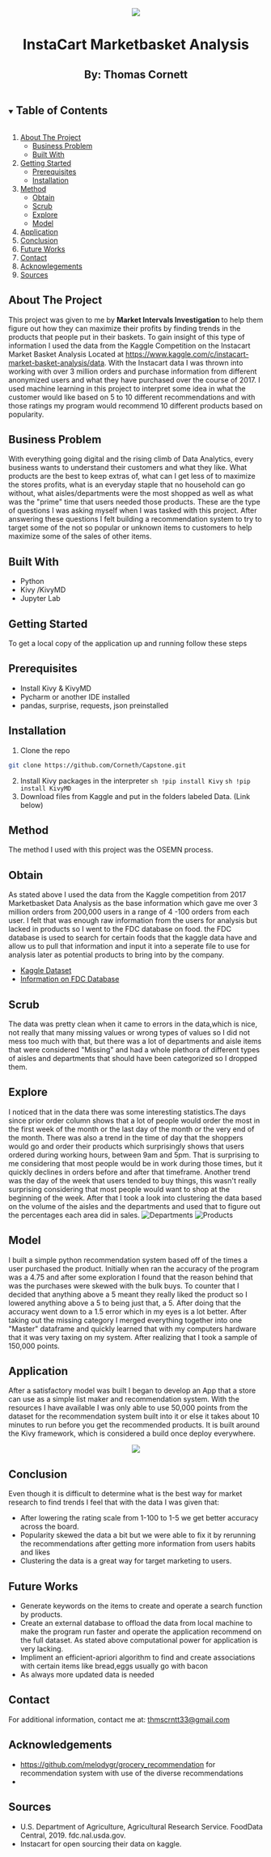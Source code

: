 <p align = "center">
<img src="Capstone_top_photo.jpeg" />
</p>
<h1 align = "center">  InstaCart Marketbasket Analysis </h1>
<h2 align = "center"> By: Thomas Cornett </h2>

<!-- TABLE OF CONTENTS -->
<details open="open">
  <summary><h2 style="display: inline-block">Table of Contents</h2></summary>
  <ol>
    <li>
      <a href="#about-the-project">About The Project</a>
      <ul>
        <li><a href = "#business-problem"> Business Problem</a></li>
        <li><a href="#built-with">Built With</a></li>
      </ul>
    </li>
    <li>
      <a href="#getting-started">Getting Started</a>
      <ul>
        <li><a href="#prerequisites">Prerequisites</a></li>
        <li><a href="#installation">Installation</a></li>
      </ul>
    </li>
    <li>
      <a href="#method">Method</a>
      <ul>
        <li><a href="#obtain">Obtain</a></li>
        <li><a href="#scrub">Scrub</a></li>
        <li><a href="#obtain">Explore</a></li>
        <li><a href="#model">Model</a></li>
      </ul>
      <li><a href="#application">Application</a></li>
    <li><a href="#conclusion">Conclusion</a></li>
    <li><a href = "#future-works">Future Works</a></li>
      <li><a href="#contact">Contact</a></li>
    <li><a href="#acknowledgements">Acknowlegements </a></li>
    <li><a href= "#sources"> Sources</a></li>
    </li>
  </ol>
</details>

## About The Project
This project was given to me by <b> Market Intervals Investigation </b> to help them figure out how they can maximize their profits by finding trends in the products that people put in their baskets. To gain insight of this type of information I used the data from the Kaggle Competition on the Instacart Market Basket Analysis Located at https://www.kaggle.com/c/instacart-market-basket-analysis/data. With the Instacart data I was thrown into working with over 3 million orders and purchase information from different anonymized users and what they have purchased over the course of 2017. I used machine learning in this project to interpret some idea in what the customer would like based on 5 to 10 different recommendations and with those ratings my program would recommend 10 different products based on popularity.
## Business Problem
With everything going digital and the rising climb of Data Analytics, every business wants to understand their customers and what they like. What products are the best to keep extras of, what can I get less of to maximize the stores profits, what is an everyday staple that no household can go without, what aisles/departments were the most shopped as well as what was the "prime" time that users needed those products. These are the type of questions I was asking myself when I was tasked with this project. After answering these questions I felt building a recommendation system to try to target some of the not so popular or unknown items to customers to help maximize some of the sales of other items.


## Built With
* Python
* Kivy /KivyMD
* Jupyter Lab

## Getting Started
To get a local copy of the application up and running follow these steps

## Prerequisites
* Install Kivy & KivyMD
* Pycharm or another IDE installed
* pandas, surprise, requests, json preinstalled

## Installation
1. Clone the repo
```sh 
git clone https://github.com/Corneth/Capstone.git
```
2. Install Kivy packages in the interpreter
```sh !pip install Kivy```
```sh !pip install KivyMD```
3. Download files from Kaggle and put in the folders labeled Data. (Link below)
## Method
The method I used with this project was the OSEMN process.

## Obtain
As stated above I used the data from the Kaggle competition from 2017 Marketbasket Data Analysis as the base information which gave me over 3 million orders from 200,000 users in a range of 4 -100 orders from each user. I felt that was enough raw information from the users for analysis but lacked in products so I went to the FDC database on food. the FDC database is used to search for certain foods that the kaggle data have and allow us to pull that information and input it into a seperate file to use for analysis later as potential products to bring into by the company.
* <a href="https://www.kaggle.com/c/instacart-market-basket-analysis/data">Kaggle Dataset</a>
* <a href="https://fdc.nal.usda.gov/"> Information on FDC Database</a>

## Scrub
The data was pretty clean when it came to errors in the data,which is nice, not really that many missing values or wrong types of values so I did not mess too much with that, but there was a lot of departments and aisle items that were considered "Missing" and had a whole plethora of different types of aisles and departments that should have been categorized so I dropped them.

## Explore
I noticed that in the data there was some interesting statistics.The days since prior order column shows that a lot of people would order the most in the first week of the month or the last day of the month or the very end of the month. There was also a trend in the time of day that the shoppers would go and order their products which surprisingly shows that users ordered during working hours, between 9am and 5pm. That is surprising to me considering that most people would be in work during those times, but it quickly declines in orders before and after that timeframe. Another trend was the day of the week that users tended to buy things, this wasn't really surprising considering that most people would want to shop at the beginning of the week. After that I took a look into clustering the data based on the volume of the aisles and the departments and used that to figure out the percentages each area did in sales.
![Departments](https://github.com/Corneth/Market-Basket-Analysis/blob/main/Pictures/Departments.png)
![Products](https://github.com/Corneth/Market-Basket-Analysis/blob/main/Pictures/Products.png)



## Model
I built a simple python recommendation system based off of the times a user purchased the product. Initially when ran the accuracy of the program was a 4.75 and after some exploration I found that the reason behind that was the purchases were skewed with the bulk buys. To counter that I decided that anything above a 5 meant they really liked the product so I lowered anything above a 5 to being just that, a 5. After doing that the accuracy went down to a 1.5 error which in my eyes is a lot better. After taking out the missing category I merged everything together into one "Master" dataframe and quickly learned that with my computers hardware that it was very taxing on my system. After realizing that I took a sample of 150,000 points. 


## Application
After a satisfactory model was built I began to develop an App that a store can use as a simple list maker and recommendation system. With the resources I have available I was only able to use 50,000 points from the dataset for the recommendation system built into it or else it takes about 10 minutes to run before you get the recommended products. It is built around the Kivy framework, which is considered a build once deploy everywhere.
<p align="center">
  <img src="Pictures/Application.JPG" />
</p>


## Conclusion
Even though it is difficult to determine what is the best way for market research to find trends I feel that with the data I was given that:
* After lowering the rating scale from 1-100 to 1-5 we get better accuracy across the board.
* Popularity skewed the data a bit but we were able to fix it by rerunning the recommendations after getting more information from users habits and likes
* Clustering the data is a great way for target marketing to users.

## Future Works

* Generate keywords on the items to create and operate a search function by products.
* Create an external database to offload the data from local machine to make the program run faster and operate the application recommend on the full dataset. As stated above computational power for application is very lacking.
* Impliment an efficient-apriori algorithm to find and create associations with certain items like bread,eggs usually go with bacon
* As always more updated data is needed

## Contact
For additional information, contact me at: thmscrntt33@gmail.com

## Acknowledgements
* https://github.com/melodygr/grocery_recommendation for recommendation system with use of the diverse recommendations
* 
## Sources 
* U.S. Department of Agriculture, Agricultural Research Service. FoodData Central, 2019. fdc.nal.usda.gov.
* Instacart for open sourcing their data on kaggle.

